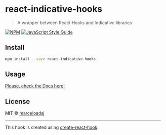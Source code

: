 # react-indicative-hooks

> A wrapper between React Hooks and Indicative libraries

[![NPM](https://img.shields.io/npm/v/react-indicative-hooks.svg)](https://www.npmjs.com/package/react-indicative-hooks) [![JavaScript Style Guide](https://img.shields.io/badge/code_style-standard-brightgreen.svg)](https://standardjs.com)

## Install

```bash
npm install --save react-indicative-hooks
```

## Usage

[Please, check the Docs here!](https://marceloadsj.github.io/react-indicative-hooks/)

## License

MIT © [marceloadsj](https://github.com/marceloadsj)

---

This hook is created using [create-react-hook](https://github.com/hermanya/create-react-hook).
